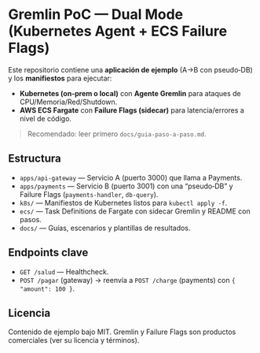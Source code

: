 # Gremlin PoC — Dual Mode (Kubernetes Agent + ECS Failure Flags)

Este repositorio contiene una **aplicación de ejemplo** (A→B con pseudo‑DB) y los **manifiestos** para ejecutar:
- **Kubernetes (on‑prem o local)** con **Agente Gremlin** para ataques de CPU/Memoria/Red/Shutdown.
- **AWS ECS Fargate** con **Failure Flags (sidecar)** para latencia/errores a nivel de código.

> Recomendado: leer primero `docs/guia-paso-a-paso.md`.

## Estructura
- `apps/api-gateway` — Servicio A (puerto 3000) que llama a Payments.
- `apps/payments` — Servicio B (puerto 3001) con una “pseudo‑DB” y Failure Flags (`payments-handler`, `db-query`).
- `k8s/` — Manifiestos de Kubernetes listos para `kubectl apply -f`.
- `ecs/` — Task Definitions de Fargate con sidecar Gremlin y README con pasos.
- `docs/` — Guías, escenarios y plantillas de resultados.

## Endpoints clave
- `GET /salud` — Healthcheck.
- `POST /pagar` (gateway) → reenvía a `POST /charge` (payments) con `{ "amount": 100 }`.

## Licencia
Contenido de ejemplo bajo MIT. Gremlin y Failure Flags son productos comerciales (ver su licencia y términos).
